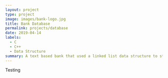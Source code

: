 ```yaml
---
layout: project
type: project
image: images/bank-logo.jpg
title: Bank Database
permalink: projects/database
date: 2019-04-14
labels:
  - C
  - C++
  - Data Structure
summary: A text based bank that used a linked list data structure to store user accounts.
---
```

 
 Testing

